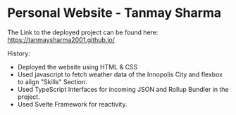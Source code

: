 # Personal Website - Tanmay Sharma  
The Link to the deployed project can be found here: https://tanmaysharma2001.github.io/  
  
History:
 - Deployed the website using HTML & CSS
 - Used javascript to fetch weather data of the Innopolis City and flexbox to align "Skills" Section.
 - Used TypeScript Interfaces for incoming JSON and Rollup Bundler in the project.
 - Used Svelte Framework for reactivity.
